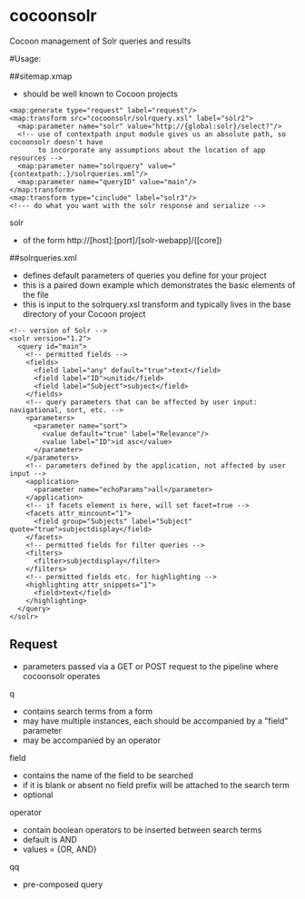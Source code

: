 cocoonsolr
==========

Cocoon management of Solr queries and results

#Usage:

##sitemap.xmap 
* should be well known to Cocoon projects

```
<map:generate type="request" label="request"/>
<map:transform src="cocoonsolr/solrquery.xsl" label="solr2">
  <map:parameter name="solr" value="http://{global:solr}/select?"/>
  <!-- use of contextpath input module gives us an absolute path, so cocoonsolr doesn't have
       to incorporate any assumptions about the location of app resources -->
  <map:parameter name="solrquery" value="{contextpath:.}/solrqueries.xml"/>
  <map:parameter name="queryID" value="main"/>
</map:transform>
<map:transform type="cinclude" label="solr3"/>
<!--- do what you want with the solr response and serialize -->
```

solr 
* of the form http://[host]:[port]/[solr-webapp]/([core])

##solrqueries.xml  
* defines default parameters of queries you define for your project
* this is a paired down example which demonstrates the basic elements of the file
* this is input to the solrquery.xsl transform and typically lives in the base directory of your Cocoon project

```
<!-- version of Solr -->
<solr version="1.2">
  <query id="main">
    <!-- permitted fields -->
    <fields>
      <field label="any" default="true">text</field>
      <field label="ID">unitid</field>
      <field label="Subject">subject</field>
    </fields>
    <!-- query parameters that can be affected by user input: navigational, sort, etc. -->
    <parameters>
      <parameter name="sort">
        <value default="true" label="Relevance"/>
        <value label="ID">id asc</value>
      </parameter>
    </parameters>
    <!-- parameters defined by the application, not affected by user input -->
    <application>
      <parameter name="echoParams">all</parameter>
    </application>
    <!-- if facets element is here, will set facet=true -->
    <facets attr_mincount="1">
      <field group="Subjects" label="Subject" quote="true">subjectdisplay</field>
    </facets>
    <!-- permitted fields for filter queries -->
    <filters>
      <filter>subjectdisplay</filter>
    </filters>
    <!-- permitted fields etc. for highlighting -->
    <highlighting attr_snippets="1">
      <field>text</field>
    </highlighting>
  </query>
</solr>
```

## Request
* parameters passed via a GET or POST request to the pipeline where cocoonsolr operates

q         
* contains search terms from a form
* may have multiple instances, each should be accompanied by a "field" parameter 
* may be accompanied by an operator

field
* contains the name of the field to be searched
* if it is blank or absent no field prefix will be attached to the search term
* optional

operator
* contain boolean operators to be inserted between search terms
* default is AND
* values = {OR, AND}

qq
* pre-composed query